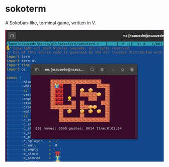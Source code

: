 # sokoterm
A Sokoban-like, terminal game, written in V.

![Screenshot of Sokoterm](res/images/sokoterm.png)
